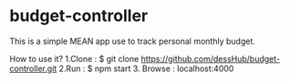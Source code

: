 # budget-controller
This is a simple MEAN app use to track personal monthly budget.

How to use it?
 1.Clone : $ git clone https://github.com/dessHub/budget-controller.git
 2.Run  : $ npm start
 3. Browse : localhost:4000
 
